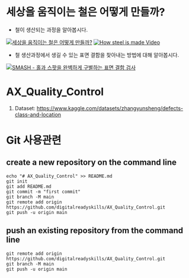 # 세상을 움직이는 철은 어떻게 만들까?

- 철이 생산되는 과정을 알아봅시다.

[![세상을 움직이는 철은 어떻게 만들까?](http://img.youtube.com/vi/vdhCVePGLmM/0.jpg)](https://www.youtube.com/watch?v=vdhCVePGLmM) 
[![How steel is made Video](http://img.youtube.com/vi/xejnSzbFMQA/0.jpg)](https://www.youtube.com/watch?v=xejnSzbFMQA)

- 철 생산과정에서 생길 수 있는 표면 결함을 찾아내는 방법에 대해 알아봅시다.

[![SMASH - 홀과 스팟을 완벽하게 구별하는 표면 결함 검사](http://img.youtube.com/vi/X5Mw69IGaj8/0.jpg)](https://www.youtube.com/watch?v=X5Mw69IGaj8)


# AX_Quality_Control

1. Dataset: https://www.kaggle.com/datasets/zhangyunsheng/defects-class-and-location


# Git 사용관련 
## create a new repository on the command line

```
echo "# AX_Quality_Control" >> README.md
git init
git add README.md
git commit -m "first commit"
git branch -M main
git remote add origin https://github.com/digitalreadyskills/AX_Quality_Control.git
git push -u origin main
```

## push an existing repository from the command line
```
git remote add origin https://github.com/digitalreadyskills/AX_Quality_Control.git
git branch -M main
git push -u origin main
```
